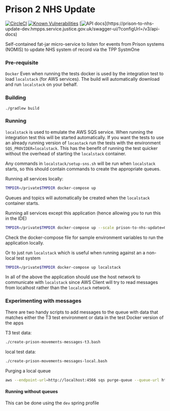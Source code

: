 # Prison 2 NHS Update

[![CircleCI](https://circleci.com/gh/ministryofjustice/prison-to-nhs-update/tree/main.svg?style=svg)](https://circleci.com/gh/ministryofjustice/prison-to-nhs-update)
[![Known Vulnerabilities](https://snyk.io/test/github/ministryofjustice/prison-to-nhs-update/badge.svg)](https://snyk.io/test/github/ministryofjustice/prison-to-nhs-update)
[![API docs](https://img.shields.io/badge/API_docs_(needs_VPN)-view-85EA2D.svg?logo=swagger)](https://prison-to-nhs-update-dev.hmpps.service.justice.gov.uk/swagger-ui/?configUrl=/v3/api-docs)

Self-contained fat-jar micro-service to listen for events from Prison systems (NOMIS) to update NHS system of record via the TPP SystmOne

### Pre-requisite

`Docker` Even when running the tests docker is used by the integration test to load `localstack` (for AWS services). The build will automatically download and run `localstack` on your behalf.

### Building

```./gradlew build```

### Running

`localstack` is used to emulate the AWS SQS service. When running the integration test this will be started automatically. If you want the tests to use an already running version of `locastack` run the tests with the environment `SQS_PROVIDER=localstack`. This has the benefit of running the test quicker without the overhead of starting the `localstack` container.

Any commands in `localstack/setup-sns.sh` will be run when `localstack` starts, so this should contain commands to create the appropriate queues.

Running all services locally:
```bash
TMPDIR=/private$TMPDIR docker-compose up 
```
Queues and topics will automatically be created when the `localstack` container starts.

Running all services except this application (hence allowing you to run this in the IDE)

```bash
TMPDIR=/private$TMPDIR docker-compose up --scale prison-to-nhs-update=0 
```

Check the docker-compose file for sample environment variables to run the application locally.

Or to just run `localstack` which is useful when running against an a non-local test system

```bash
TMPDIR=/private$TMPDIR docker-compose up localstack 
```

In all of the above the application should use the host network to communicate with `localstack` since AWS Client will try to read messages from localhost rather than the `localstack` network.
### Experimenting with messages

There are two handy scripts to add messages to the queue with data that matches either the T3 test environment or data in the test Docker version of the apps

T3 test data:
```bash
./create-prison-movements-messages-t3.bash 
```
local test data:
```bash
./create-prison-movements-messages-local.bash 
```

Purging a local queue
```bash
aws --endpoint-url=http://localhost:4566 sqs purge-queue --queue-url http://localhost:4566/queue/prison_to_nhs_queue
```

#### Running without queues
This can be done using the `dev` spring profile

